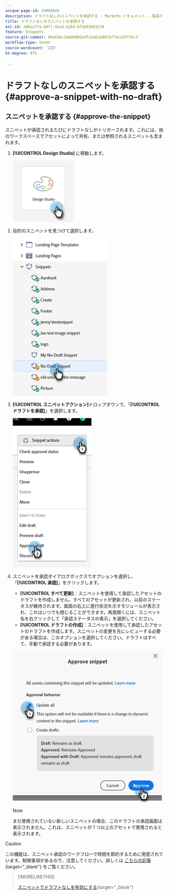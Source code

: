 ```yaml
---
unique-page-id: 10095644
description: ドラフトなしのスニペットを承認する - Marketo ドキュメント - 製品ドキュメント
title: ドラフトなしのスニペットを承認する
exl-id: a06aa77a-68f1-41a4-b2bd-bf1882b81578
feature: Snippets
source-git-commit: 09a656c3a0d0002edfa1a61b987bff4c1dff33cf
workflow-type: tm+mt
source-wordcount: '223'
ht-degree: 97%

---
```


# ドラフトなしのスニペットを承認する {#approve-a-snippet-with-no-draft}

## スニペットを承認する {#approve-the-snippet}

スニペットが承認されるたびにドラフトなしがトリガーされます。これには、他のワークスペースでアセットによって共有、または参照されるスニペットも含まれます。

1. **[!UICONTROL Design Studio]** に移動します。

   ![](assets/approve-the-snippet-1.png)

1. 目的のスニペットを見つけて選択します。

   ![](assets/approve-the-snippet-2.png)

1. **[!UICONTROL スニペットアクション]**&#x200B;ドロップダウンで、「**[!UICONTROL ドラフトを承認]**」を選択します。

   ![](assets/approve-the-snippet-3.png)

1. スニペットを承認ダイアログボックスでオプションを選択し、「**[!UICONTROL 承認]**」をクリックします。

   * **[!UICONTROL すべて更新]**：スニペットを使用して承認したアセットのドラフトを作成しません。すべてのアセットが更新され、以前のステータスが維持されます。画面の右上に進行状況を示すモジュールが表示され、これはいつでも閉じることができます。再度開くには、スニペット名を右クリックして「承認ステータスの表示」を選択してください。
   * **[!UICONTROL ドラフトの作成]**：スニペットを使用して承認したアセットのドラフトを作成します。スニペットの変更を先にレビューする必要がある場合は、このオプションを選択してください。ドラフトはすべて、手動で承認する必要があります。

   ![](assets/approve-the-snippet-4.png)

   >[!NOTE]
   >
   >まだ使用されていない新しいスニペットの場合、このドラフトの承認画面は表示されません。これは、スニペットが 1 つ以上のアセットで使用されると表示されます。

>[!CAUTION]
>
>この機能は、スニペット承認のワークフローで時間を節約するために用意されています。制限事項があるので、注意してください。詳しくは [ こちらの記事 ](https://nation.marketo.com/t5/knowledgebase/no-draft-snippet-limitations-and-troubleshooting/ta-p/300799){target="_blank"} をご覧ください。

>[!MORELIKETHIS]
>
>[スニペットでドラフトなしを有効にする](/help/marketo/product-docs/administration/users-and-roles/enable-no-draft-for-snippets.md){target="_blank"}
